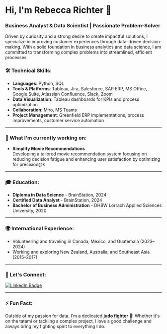 # Hi, I'm Rebecca Richter 👋

### Business Analyst & Data Scientist | Passionate Problem-Solver

Driven by curiosity and a strong desire to create impactful solutions, I specialize in improving customer experiences through data-driven decision-making. With a solid foundation in business analytics and data science, I am committed to transforming complex problems into streamlined, efficient processes.

### 🛠 Technical Skills:
- **Languages**: Python, SQL
- **Tools & Platforms**: Tableau, Jira, Salesforce, SAP ERP, MS Office, Google Suite, Atlassian Confluence, Slack, Zoom
- **Data Visualization**: Tableau dashboards for KPIs and process optimization
- **Collaboration**: Miro, MS Teams
- **Project Management**: Greenfield ERP implementations, process improvements, customer service automation
  
---

### 🌱 What I'm currently working on:
- **Simplify Movie Recommendations**  
  Developing a tailored movie recommendation system focusing on reducing decision fatigue and enhancing user satisfaction by optimizing for precision@k

---

### 🎓 Education:
- **Diploma in Data Science** - BrainStation, 2024
- **Certified Data Analyst** - BrainStation, 2024
- **Bachelor of Business Administration** - DHBW Lörrach Applied Sciences University, 2020 

---

### 🌍 International Experience:
- Volunteering and traveling in Canada, Mexico, and Guatemala (2023–2024)
- Working and exploring New Zealand, Australia, and Southeast Asia (2015–2017)

---

### 🤝 Let's Connect:
[![LinkedIn Badge](https://img.shields.io/badge/LinkedIn-Profile-blue?style=flat&logo=linkedin)](https://www.linkedin.com/in/rebeccarichter1/)

---

### ⚡ Fun Fact:
Outside of my passion for data, I'm a dedicated **judo fighter** 🥋! Whether it's on the tatami or tackling a complex project, I love a good challenge and always bring my fighting spirit to everything I do.
